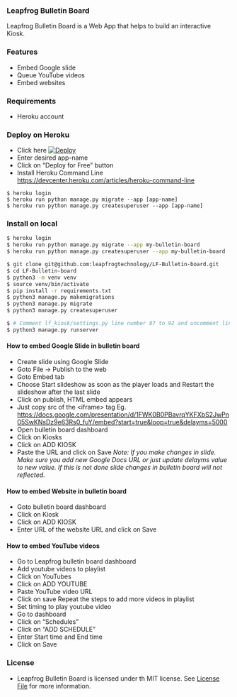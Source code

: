 ### Leapfrog Bulletin Board

Leapfrog Bulletin Board is a Web App that helps to build an interactive Kiosk.


### Features

- Embed Google slide
- Queue YouTube videos
- Embed websites


### Requirements

- Heroku account


### Deploy on Heroku

- Click here [![Deploy](https://www.herokucdn.com/deploy/button.svg)](https://heroku.com/deploy?template=https://github.com/leapfrogtechnology/LF-Bulletin-board/tree/dev)
- Enter desired app-name
- Click on “Deploy for Free” button
- Install Heroku Command Line  https://devcenter.heroku.com/articles/heroku-command-line
```
$ heroku login
$ heroku run python manage.py migrate --app [app-name]
$ heroku run python manage.py createsuperuser --app [app-name]
```

### Install on local

```bash
$ heroku login
$ heroku run python manage.py migrate --app my-bulletin-board
$ heroku run python manage.py createsuperuser --app my-bulletin-board
```

```bash
$ git clone git@github.com:leapfrogtechnology/LF-Bulletin-board.git
$ cd LF-Bulletin-board
$ python3 -m venv venv
$ source venv/bin/activate
$ pip install -r requirements.txt
$ python3 manage.py makemigrations
$ python3 manage.py migrate
$ python3 manage.py createsuperuser
```

```bash
$ # Comment lf_kiosk/settings.py line number 87 to 92 and uncomment line number 83, 84 to use SQLite database instead of Postgres
$ python3 manage.py runserver
```


#### How to embed Google Slide in bulletin board

- Create slide using Google Slide
- Goto File → Publish to the web
- Goto Embed tab
- Choose Start slideshow as soon as the player loads and Restart the slideshow after the last slide
- Click on publish, HTML embed appears
- Just copy src of the &lt;iframe&gt; tag Eg. https://docs.google.com/presentation/d/1FWK0B0PBavrqYKFXbS2JwPn05SwKNsDz9e63Rs0_fuY/embed?start=true&loop=true&delayms=5000
- Open bulletin board dashboard
- Click on Kiosks
- Click on ADD KIOSK
- Paste the URL and click on Save
_Note: If you make changes in slide. Make sure you add new Google Docs URL or just update delayms value to new value. If this is not done slide changes in bulletin board will not reflected._


#### How to embed Website in bulletin board

- Goto bulletin board dashboard
- Click on Kiosk
- Click on ADD KIOSK
- Enter URL of the website URL and click on Save


#### How to embed YouTube videos

- Go to Leapfrog bulletin board dashboard
- Add youtube videos to playlist
- Click on YouTubes
- Click on ADD YOUTUBE
- Paste YouTube video URL
- Click on save Repeat the steps to add more videos in playlist
- Set timing to play youtube video
- Go to dashboard
- Click on “Schedules”
- Click on “ADD SCHEDULE”
- Enter Start time and End time
- Click on Save


### License

- Leapfrog Bulletin Board is licensed under th MIT license. See [License File](https://github.com/leapfrogtechnology/LF-Bulletin-board/blob/master/LICENSE.txt) for more information.

